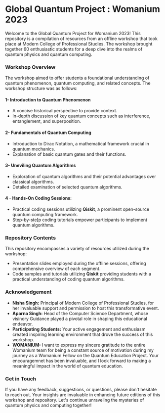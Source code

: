 # Global Quantum Project : Womanium 2023

Welcome to the Global Quantum Project for Womanium 2023! This repository is a compilation of resources from an offline workshop that took place at Modern College of Professional Studies. The workshop brought together 60 enthusiastic students for a deep dive into the realms of quantum physics and quantum computing.

### Workshop Overview

The workshop aimed to offer students a foundational understanding of quantum phenomenon, quantum computing, and related concepts. The workshop structure was as follows:
#### 1- Introduction to Quantum Phenomenon
- A concise historical perspective to provide context.
- In-depth discussion of key quantum concepts such as interference, entanglement, and superposition.

#### 2- Fundamentals of Quantum Computing
- Introduction to Dirac Notation, a mathematical framework crucial in quantum mechanics.
- Explanation of basic quantum gates and their functions.

#### 3- Uneviling Quantum Algorithms
- Exploration of quantum algorithms and their potential advantages over classical algorithms.
- Detailed examination of selected quantum algorithms.

#### 4 - Hands-On Coding Sessions:
- Practical coding sessions utilizing **Qiskit**, a prominent open-source quantum computing framework.
- Step-by-ste[p coding tutorials empower participants to implement quantum algorithms.

### Repository Contents
This repository encompasses a variety of resources utilized during the workshop:
- Presentation slides employed during the offline sessions, offering comprehensive overview of each segment.
- Code samples and tutorials utilizing **Qiskit** providing students with a practical understanding of coding quantum algorithms.

### Acknowledgement
- **Nisha Singh:** Principal of Modern College of Professional Studies, for her invaluable support and permission to host this transformative event.
- **Aparna Singh:** Head of the Computer Science Department, whose visinory Guidance played a pivotal role in shaping this educational endeavor.
- **Participating Students:** Your active engagement and enthusiasm created inspiring learning environment that drove the success of this workshop.
- **WOMANIUM:** I want to express my sincere gratitude to the entire Womanium team for being a constant source of motivation during my journey as a Womanium Fellow on the Quantum Education Project. Your encouragemnet has been invaluable, and I  look forward to making a meaningful impact in the world of quantum education.

### Get in Touch
If you have any feedback, suggestions, or questions, please don't hesitate to reach out. Your insights are invaluable in enhancing future editions of this workshop and repository.
Let's continue unraveling the mysteries of quantum physics and computing together!

